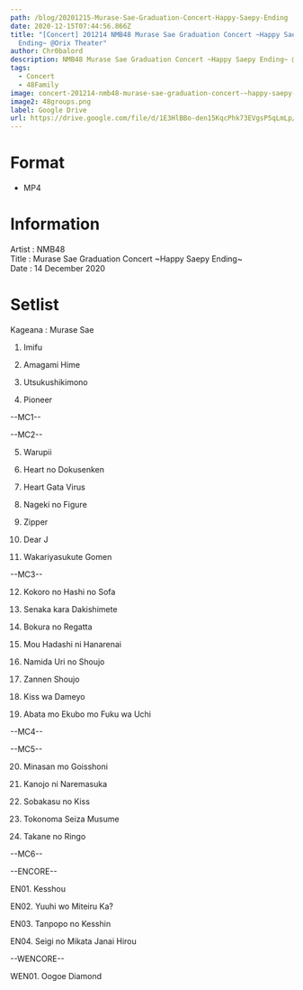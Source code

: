 ```yaml
---
path: /blog/20201215-Murase-Sae-Graduation-Concert-Happy-Saepy-Ending
date: 2020-12-15T07:44:56.866Z
title: "[Concert] 201214 NMB48 Murase Sae Graduation Concert ~Happy Saepy
  Ending~ @Orix Theater"
author: Chr0balord
description: NMB48 Murase Sae Graduation Concert ~Happy Saepy Ending~ @Orix Theater
tags:
  - Concert
  - 48Family
image: concert-201214-nmb48-murase-sae-graduation-concert-~happy-saepy-ending~-orix-theater.mp4_thumbs.jpg
image2: 48groups.png
label: Google Drive
url: https://drive.google.com/file/d/1E3HlBBo-den15KqcPhk73EVgsP5qLmLp/view?usp=sharing
---
```

# Format

* MP4

# Information

Artist : NMB48 <br>
Title : Murase Sae Graduation Concert \~Happy Saepy Ending\~ <br>
Date : 14 December 2020 <br>

# Setlist

Kageana : Murase Sae

01. Imifu

02. Amagami Hime

03. Utsukushikimono

04. Pioneer

\--MC1--

\--MC2--

05. Warupii

06. Heart no Dokusenken

07. Heart Gata Virus

08. Nageki no Figure

09. Zipper

10. Dear J

11. Wakariyasukute Gomen

\--MC3--

12. Kokoro no Hashi no Sofa

13. Senaka kara Dakishimete

14. Bokura no Regatta

15. Mou Hadashi ni Hanarenai

16. Namida Uri no Shoujo

17. Zannen Shoujo

18. Kiss wa Dameyo

19. Abata mo Ekubo mo Fuku wa Uchi

\--MC4--

\--MC5--

20. Minasan mo Goisshoni

21. Kanojo ni Naremasuka

22. Sobakasu no Kiss

23. Tokonoma Seiza Musume

24. Takane no Ringo

\--MC6--

\--ENCORE--

EN01. Kesshou

EN02. Yuuhi wo Miteiru Ka?

EN03. Tanpopo no Kesshin

EN04. Seigi no Mikata Janai Hirou

\--WENCORE--

WEN01. Oogoe Diamond